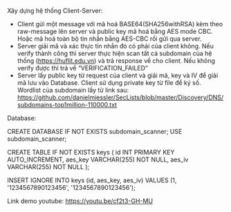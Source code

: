 Xây dựng hệ thống Client-Server:
- Client gửi một message với mã hoá BASE64(SHA256withRSA) kèm theo raw-message lên server và public key mã hoá bằng AES mode CBC. Hoặc mã hoá toàn bộ tin nhắn bằng AES-CBC rồi gửi qua server.
- Server giải mã và xác thực tin nhắn đó có phải của client không. Nếu verify thành công thì server thực hiện scan tất cả subdomain của hệ thống (https://huflit.edu.vn) và trả response về cho client. Nếu không verify được thì trả về “VERIFICATION_FAILED” 
- Server lấy public key từ request của client và giải mã, key và IV để giải mã lưu vào Database. Client sử dụng private key từ file để ký số. Wordlist của subdomain lấy từ link sau: https://github.com/danielmiessler/SecLists/blob/master/Discovery/DNS/subdomains-top1million-110000.txt

Database:

CREATE DATABASE IF NOT EXISTS subdomain_scanner;
USE subdomain_scanner;

CREATE TABLE IF NOT EXISTS keys (
    id INT PRIMARY KEY AUTO_INCREMENT,
    aes_key VARCHAR(255) NOT NULL,
    aes_iv VARCHAR(255) NOT NULL
);

INSERT IGNORE INTO keys (id, aes_key, aes_iv) VALUES (1, '1234567890123456', '1234567890123456');


Link demo youtube: https://youtu.be/cf2t3-GH-MU
